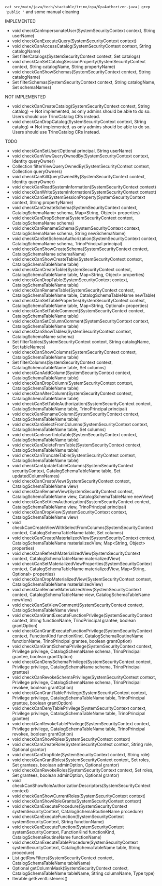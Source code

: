 `cat src/main/java/tech/stackable/trino/opa/OpaAuthorizer.java| grep 'public '` and some manual cleaning

IMPLEMENTED
* void checkCanImpersonateUser(SystemSecurityContext context, String userName)
* void checkCanExecuteQuery(SystemSecurityContext context)
* void checkCanAccessCatalog(SystemSecurityContext context, String catalogName)
* Set<String> filterCatalogs(SystemSecurityContext context, Set<String> catalogs)
* void checkCanSetCatalogSessionProperty(SystemSecurityContext context, String catalogName, String propertyName)
* void checkCanShowSchemas(SystemSecurityContext context, String catalogName)
* Set<String> filterSchemas(SystemSecurityContext context, String catalogName, Set<String> schemaNames)

NOT IMPLEMENTED
* void checkCanCreateCatalog(SystemSecurityContext context, String catalog) => Not implemented, as only admins should be able to do so. Users should use TrinoCatalog CRs instead.
* void checkCanDropCatalog(SystemSecurityContext context, String catalog) => Not implemented, as only admins should be able to do so. Users should use TrinoCatalog CRs instead.

TODO
* void checkCanSetUser(Optional<Principal> principal, String userName)
* void checkCanViewQueryOwnedBy(SystemSecurityContext context, Identity queryOwner)
* Collection<Identity> filterViewQueryOwnedBy(SystemSecurityContext context, Collection<Identity> queryOwners)
* void checkCanKillQueryOwnedBy(SystemSecurityContext context, Identity queryOwner)
* void checkCanReadSystemInformation(SystemSecurityContext context)
* void checkCanWriteSystemInformation(SystemSecurityContext context)
* void checkCanSetSystemSessionProperty(SystemSecurityContext context, String propertyName)
* void checkCanCreateSchema(SystemSecurityContext context, CatalogSchemaName schema, Map<String, Object> properties)
* void checkCanDropSchema(SystemSecurityContext context, CatalogSchemaName schema)
* void checkCanRenameSchema(SystemSecurityContext context, CatalogSchemaName schema, String newSchemaName)
* void checkCanSetSchemaAuthorization(SystemSecurityContext context, CatalogSchemaName schema, TrinoPrincipal principal)
* void checkCanShowCreateSchema(SystemSecurityContext context, CatalogSchemaName schemaName)
* void checkCanShowCreateTable(SystemSecurityContext context, CatalogSchemaTableName table)
* void checkCanCreateTable(SystemSecurityContext context, CatalogSchemaTableName table, Map<String, Object> properties)
* void checkCanDropTable(SystemSecurityContext context, CatalogSchemaTableName table)
* void checkCanRenameTable(SystemSecurityContext context, CatalogSchemaTableName table, CatalogSchemaTableName newTable)
* void checkCanSetTableProperties(SystemSecurityContext context, CatalogSchemaTableName table, Map<String, Optional<Object>> properties)
* void checkCanSetTableComment(SystemSecurityContext context, CatalogSchemaTableName table)
* void checkCanSetColumnComment(SystemSecurityContext context, CatalogSchemaTableName table)
* void checkCanShowTables(SystemSecurityContext context, CatalogSchemaName schema)
* Set<SchemaTableName> filterTables(SystemSecurityContext context, String catalogName, Set<SchemaTableName> tableNames)
* void checkCanShowColumns(SystemSecurityContext context, CatalogSchemaTableName table)
* Set<String> filterColumns(SystemSecurityContext context, CatalogSchemaTableName table, Set<String> columns)
* void checkCanAddColumn(SystemSecurityContext context, CatalogSchemaTableName table)
* void checkCanDropColumn(SystemSecurityContext context, CatalogSchemaTableName table)
* void checkCanAlterColumn(SystemSecurityContext context, CatalogSchemaTableName table)
* void checkCanSetTableAuthorization(SystemSecurityContext context, CatalogSchemaTableName table, TrinoPrincipal principal)
* void checkCanRenameColumn(SystemSecurityContext context, CatalogSchemaTableName table)
* void checkCanSelectFromColumns(SystemSecurityContext context, CatalogSchemaTableName table, Set<String> columns)
* void checkCanInsertIntoTable(SystemSecurityContext context, CatalogSchemaTableName table)
* void checkCanDeleteFromTable(SystemSecurityContext context, CatalogSchemaTableName table)
* void checkCanTruncateTable(SystemSecurityContext context, CatalogSchemaTableName table)
* void checkCanUpdateTableColumns(SystemSecurityContext securityContext, CatalogSchemaTableName table, Set<String> updatedColumnNames)
* void checkCanCreateView(SystemSecurityContext context, CatalogSchemaTableName view)
* void checkCanRenameView(SystemSecurityContext context, CatalogSchemaTableName view, CatalogSchemaTableName newView)
* void checkCanSetViewAuthorization(SystemSecurityContext context, CatalogSchemaTableName view, TrinoPrincipal principal)
* void checkCanDropView(SystemSecurityContext context, CatalogSchemaTableName view)
* void checkCanCreateViewWithSelectFromColumns(SystemSecurityContext context, CatalogSchemaTableName table, Set<String> columns)
* void checkCanCreateMaterializedView(SystemSecurityContext context, CatalogSchemaTableName materializedView, Map<String, Object> properties)
* void checkCanRefreshMaterializedView(SystemSecurityContext context, CatalogSchemaTableName materializedView)
* void checkCanSetMaterializedViewProperties(SystemSecurityContext context, CatalogSchemaTableName materializedView, Map<String, Optional<Object>> properties)
* void checkCanDropMaterializedView(SystemSecurityContext context, CatalogSchemaTableName materializedView)
* void checkCanRenameMaterializedView(SystemSecurityContext context, CatalogSchemaTableName view, CatalogSchemaTableName newView)
* void checkCanSetViewComment(SystemSecurityContext context, CatalogSchemaTableName view)
* void checkCanGrantExecuteFunctionPrivilege(SystemSecurityContext context, String functionName, TrinoPrincipal grantee, boolean grantOption)
* void checkCanGrantExecuteFunctionPrivilege(SystemSecurityContext context, FunctionKind functionKind, CatalogSchemaRoutineName functionName, TrinoPrincipal grantee, boolean grantOption)
* void checkCanGrantSchemaPrivilege(SystemSecurityContext context, Privilege privilege, CatalogSchemaName schema, TrinoPrincipal grantee, boolean grantOption)
* void checkCanDenySchemaPrivilege(SystemSecurityContext context, Privilege privilege, CatalogSchemaName schema, TrinoPrincipal grantee)
* void checkCanRevokeSchemaPrivilege(SystemSecurityContext context, Privilege privilege, CatalogSchemaName schema, TrinoPrincipal revokee, boolean grantOption)
* void checkCanGrantTablePrivilege(SystemSecurityContext context, Privilege privilege, CatalogSchemaTableName table, TrinoPrincipal grantee, boolean grantOption)
* void checkCanDenyTablePrivilege(SystemSecurityContext context, Privilege privilege, CatalogSchemaTableName table, TrinoPrincipal grantee)
* void checkCanRevokeTablePrivilege(SystemSecurityContext context, Privilege privilege, CatalogSchemaTableName table, TrinoPrincipal revokee, boolean grantOption)
* void checkCanShowRoles(SystemSecurityContext context)
* void checkCanCreateRole(SystemSecurityContext context, String role, Optional<TrinoPrincipal> grantor)
* void checkCanDropRole(SystemSecurityContext context, String role)
* void checkCanGrantRoles(SystemSecurityContext context, Set<String> roles, Set<TrinoPrincipal> grantees, boolean adminOption, Optional<TrinoPrincipal> grantor)
* void checkCanRevokeRoles(SystemSecurityContext context, Set<String> roles, Set<TrinoPrincipal> grantees, boolean adminOption, Optional<TrinoPrincipal> grantor)
* void checkCanShowRoleAuthorizationDescriptors(SystemSecurityContext context)
* void checkCanShowCurrentRoles(SystemSecurityContext context)
* void checkCanShowRoleGrants(SystemSecurityContext context)
* void checkCanExecuteProcedure(SystemSecurityContext systemSecurityContext, CatalogSchemaRoutineName procedure)
* void checkCanExecuteFunction(SystemSecurityContext systemSecurityContext, String functionName)
* void checkCanExecuteFunction(SystemSecurityContext systemSecurityContext, FunctionKind functionKind, CatalogSchemaRoutineName functionName)
* void checkCanExecuteTableProcedure(SystemSecurityContext systemSecurityContext, CatalogSchemaTableName table, String procedure)
* List<ViewExpression> getRowFilters(SystemSecurityContext context, CatalogSchemaTableName tableName)
* Optional<ViewExpression> getColumnMask(SystemSecurityContext context, CatalogSchemaTableName tableName, String columnName, Type type)
* Iterable<EventListener> getEventListeners()
